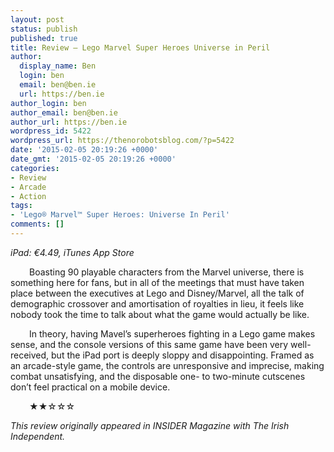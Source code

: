 ```yaml
---
layout: post
status: publish
published: true
title: Review – Lego Marvel Super Heroes Universe in Peril
author:
  display_name: Ben
  login: ben
  email: ben@ben.ie
  url: https://ben.ie
author_login: ben
author_email: ben@ben.ie
author_url: https://ben.ie
wordpress_id: 5422
wordpress_url: https://thenorobotsblog.com/?p=5422
date: '2015-02-05 20:19:26 +0000'
date_gmt: '2015-02-05 20:19:26 +0000'
categories:
- Review
- Arcade
- Action
tags:
- 'Lego® Marvel™ Super Heroes: Universe In Peril'
comments: []
---
```

<p><i>iPad: €4.49, iTunes App Store</i></p>
<p style="text-indent: 30px;" data-mce-style="text-indent: 30px;">Boasting 90 playable characters from the Marvel universe, there is something here for fans, but in all of the meetings that must have taken place between the executives at Lego and Disney/Marvel, all the talk of demographic crossover and amortisation of royalties in lieu, it feels like nobody took the time to talk about what the game would actually be like.</p>
<p style="text-indent: 30px;" data-mce-style="text-indent: 30px;">In theory, having Mavel’s superheroes fighting in a Lego game makes sense, and the console versions of this same game have been very well-received, but the iPad port is deeply sloppy and disappointing. Framed as an arcade-style game, the controls are unresponsive and imprecise, making combat unsatisfying, and the disposable one- to two-minute cutscenes don’t feel practical on a mobile device.</p>
<p style="text-indent: 30px;" data-mce-style="text-indent: 30px;">★★☆☆☆</p>
<p><em>This review originally appeared in INSIDER Magazine with&nbsp;The Irish Independent.</em></p>
